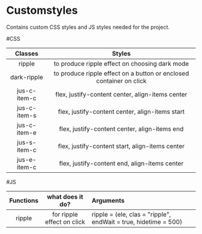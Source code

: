 # Customstyles

Contains custom CSS styles and JS styles needed for the project.

#CSS

| Classes       | Styles           					  |
|:-------------:|:--------------------------------------------------------------------------------:|
| ripple  | to produce ripple effect on choosing dark mode |
| dark-ripple  | to produce ripple effect on a button or enclosed container on click |
| jus-c-item-c  | flex, justify-content center, align-items center |
| jus-c-item-s  | flex, justify-content center, align-items start |
| jus-c-item-e  | flex, justify-content center, align-items end |
| jus-s-item-c  | flex, justify-content start, align-items center |
| jus-e-item-c  | flex, justify-content end, align-items center |

#JS

| Functions     | what does it do? | Arguments |
|:-------------:|:-----------------------------------------:|:--------------------------------|
| ripple  | for ripple effect on click | ripple = (ele, clas = "ripple", endWait = true, hidetime = 500)|


